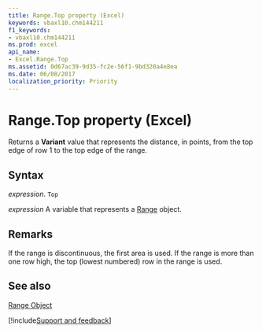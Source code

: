 ```yaml
---
title: Range.Top property (Excel)
keywords: vbaxl10.chm144211
f1_keywords:
- vbaxl10.chm144211
ms.prod: excel
api_name:
- Excel.Range.Top
ms.assetid: 0d67ac39-9d35-fc2e-56f1-9bd320a4e8ea
ms.date: 06/08/2017
localization_priority: Priority
---
```



# Range.Top property (Excel)

Returns a  **Variant** value that represents the distance, in points, from the top edge of row 1 to the top edge of the range.


## Syntax

_expression_. `Top`

_expression_ A variable that represents a [Range](excel.range-graph-property.md) object.


## Remarks

If the range is discontinuous, the first area is used. If the range is more than one row high, the top (lowest numbered) row in the range is used.


## See also


[Range Object](Excel.Range(object).md)

[!include[Support and feedback](~/includes/feedback-boilerplate.md)]